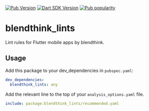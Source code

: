 [![Pub Version](https://badgen.net/pub/v/blendthink_lints)](https://pub.dev/packages/blendthink_lints/)
[![Dart SDK Version](https://badgen.net/pub/sdk-version/blendthink_lints)](https://pub.dev/packages/blendthink_lints/)
[![Pub popularity](https://badgen.net/pub/popularity/blendthink_lints)](https://pub.dev/packages/blendthink_lints/score)

# blendthink_lints

Lint rules for Flutter mobile apps by blendthink.

## Usage

Add this package to your dev_dependencies in `pubspec.yaml`:

```yaml
dev_dependencies:
  blendthink_lints: any
```

Add the relevant line to the top of your `analysis_options.yaml` file.

```yaml
include: package:blendthink_lints/recommended.yaml
```
